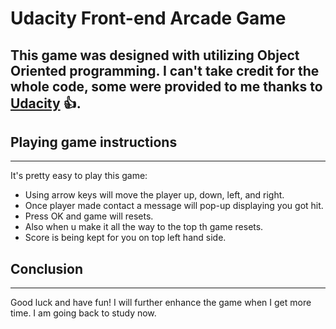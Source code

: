 # Udacity Front-end Arcade Game

This game was designed with utilizing Object Oriented programming. I can't take credit for the whole code, some were provided to me thanks to [Udacity](https://www.udacity.com) :+1:.
---

## Playing game instructions
---
It's pretty easy to play this game:
- Using arrow keys will move the player up, down, left, and right.
- Once player made contact a message will pop-up displaying you got hit.
- Press OK and game will resets.
- Also when u make it all the way to the top th game resets.
- Score is being kept for you on top left hand side.

## Conclusion
---
Good luck and have fun! I will further enhance the game when I get more time.
I am going back to study now.






